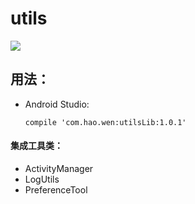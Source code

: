 # utils
[![](https://img.shields.io/badge/release-1.0.1-green.svg)](https://github.com/zhangwenhaojf40/utils/tree/master/utils)

## 用法：
  
  * Android Studio:
  
        compile 'com.hao.wen:utilsLib:1.0.1'

#### 集成工具类：
      
   * ActivityManager 
   * LogUtils
   * PreferenceTool
          
          
